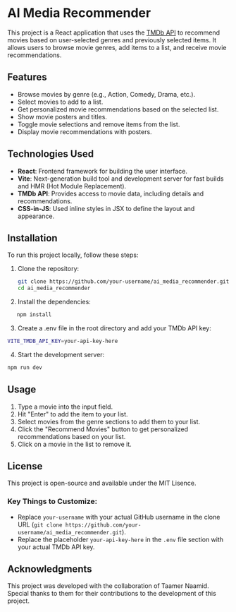 # AI Media Recommender

This project is a React application that uses the [TMDb API](https://www.themoviedb.org/) to recommend movies based on user-selected genres and previously selected items. It allows users to browse movie genres, add items to a list, and receive movie recommendations.

## Features

- Browse movies by genre (e.g., Action, Comedy, Drama, etc.).
- Select movies to add to a list.
- Get personalized movie recommendations based on the selected list.
- Show movie posters and titles.
- Toggle movie selections and remove items from the list.
- Display movie recommendations with posters.

## Technologies Used

- **React**: Frontend framework for building the user interface.
- **Vite**: Next-generation build tool and development server for fast builds and HMR (Hot Module Replacement).
- **TMDb API**: Provides access to movie data, including details and recommendations.
- **CSS-in-JS**: Used inline styles in JSX to define the layout and appearance.

## Installation

To run this project locally, follow these steps:

1. Clone the repository:
   ```bash
   git clone https://github.com/your-username/ai_media_recommender.git
   cd ai_media_recommender
2. Install the dependencies:
```bash
   npm install
```
3. Create a .env file in the root directory and add your TMDb API key:
```bash
VITE_TMDB_API_KEY=your-api-key-here
```
4. Start the development server:
```bash
npm run dev
```
## Usage
1. Type a movie into the input field.
2. Hit "Enter" to add the item to your list.
3. Select movies from the genre sections to add them to your list.
4. Click the "Recommend Movies" button to get personalized recommendations based on your list.
5. Click on a movie in the list to remove it.
## License
This project is open-source and available under the MIT Lisence.
### Key Things to Customize:
- Replace `your-username` with your actual GitHub username in the clone URL (`git clone https://github.com/your-username/ai_media_recommender.git`).
- Replace the placeholder `your-api-key-here` in the `.env` file section with your actual TMDb API key.
## Acknowledgments

This project was developed with the collaboration of Taamer Naamid. Special thanks to them for their contributions to the development of this project.
